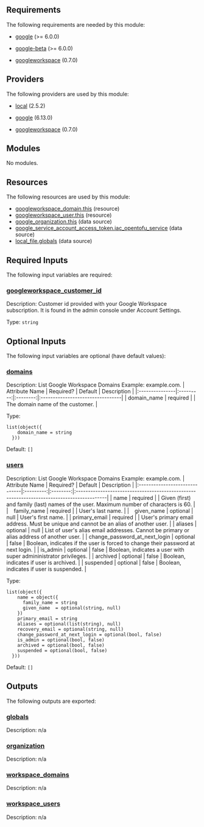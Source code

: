 <!-- BEGIN_TF_DOCS -->
## Requirements

The following requirements are needed by this module:

- <a name="requirement_google"></a> [google](#requirement\_google) (>= 6.0.0)

- <a name="requirement_google-beta"></a> [google-beta](#requirement\_google-beta) (>= 6.0.0)

- <a name="requirement_googleworkspace"></a> [googleworkspace](#requirement\_googleworkspace) (0.7.0)

## Providers

The following providers are used by this module:

- <a name="provider_local"></a> [local](#provider\_local) (2.5.2)

- <a name="provider_google"></a> [google](#provider\_google) (6.13.0)

- <a name="provider_googleworkspace"></a> [googleworkspace](#provider\_googleworkspace) (0.7.0)

## Modules

No modules.

## Resources

The following resources are used by this module:

- [googleworkspace_domain.this](https://registry.terraform.io/providers/hashicorp/googleworkspace/0.7.0/docs/resources/domain) (resource)
- [googleworkspace_user.this](https://registry.terraform.io/providers/hashicorp/googleworkspace/0.7.0/docs/resources/user) (resource)
- [google_organization.this](https://registry.terraform.io/providers/hashicorp/google/latest/docs/data-sources/organization) (data source)
- [google_service_account_access_token.iac_opentofu_service](https://registry.terraform.io/providers/hashicorp/google/latest/docs/data-sources/service_account_access_token) (data source)
- [local_file.globals](https://registry.terraform.io/providers/hashicorp/local/latest/docs/data-sources/file) (data source)

## Required Inputs

The following input variables are required:

### <a name="input_googleworkspace_customer_id"></a> [googleworkspace\_customer\_id](#input\_googleworkspace\_customer\_id)

Description: Customer id provided with your Google Workspace subscription. It is found in the admin console under Account Settings.

Type: `string`

## Optional Inputs

The following input variables are optional (have default values):

### <a name="input_domains"></a> [domains](#input\_domains)

Description: List Google Workspace Domains Example: example.com.
| Attribute Name | Required? | Default  | Description                      |
|:---------------|:---------:|:--------:|:---------------------------------|
| domain\_name    | required  |          | The domain name of the customer. |

Type:

```hcl
list(object({
    domain_name = string
  }))
```

Default: `[]`

### <a name="input_users"></a> [users](#input\_users)

Description: List Google Workspace Domains Example: example.com.
| Attribute Name                | Required? | Default  | Description                                                                               |
|:------------------------------|:---------:|:--------:|:------------------------------------------------------------------------------------------|
| name                          | required  |          | Given (first) and family (last) names of the user. Maximum number of characters is 60.    |
| &ensp; family\_name            | required  |          | User's last name.                                                                         |
| &ensp; given\_name             | optional  | null     | User's first name.                                                                        |
| primary\_email                 | required  |          | User's primary email address. Must be unique and cannot be an alias of another user.      |
| aliases                       | optional  | null     | List of user's alias email addresses. Cannot be primary or alias address of another user. |
| change\_password\_at\_next\_login | optional  | false    | Boolean, indicates if the user is forced to change their password at next login.          |
| is\_admin                      | optional  | false    | Boolean, indicates a user with super admininistrator privileges.                          |
| archived                      | optional  | false    | Boolean, indicates if user is archived.                                                   |
| suspended                     | optional  | false    | Boolean, indicates if user is suspended.                                                  |

Type:

```hcl
list(object({
    name = object({
      family_name = string
      given_name  = optional(string, null)
    })
    primary_email = string
    aliases = optional(list(string), null)
    recovery_email = optional(string, null)
    change_password_at_next_login = optional(bool, false)
    is_admin = optional(bool, false)
    archived = optional(bool, false)
    suspended = optional(bool, false)
  }))
```

Default: `[]`

## Outputs

The following outputs are exported:

### <a name="output_globals"></a> [globals](#output\_globals)

Description: n/a

### <a name="output_organization"></a> [organization](#output\_organization)

Description: n/a

### <a name="output_workspace_domains"></a> [workspace\_domains](#output\_workspace\_domains)

Description: n/a

### <a name="output_workspace_users"></a> [workspace\_users](#output\_workspace\_users)

Description: n/a
<!-- END_TF_DOCS -->